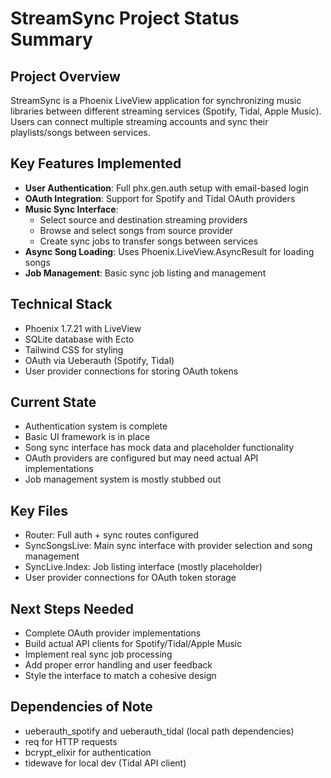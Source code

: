 # StreamSync Project Status Summary

## Project Overview
StreamSync is a Phoenix LiveView application for synchronizing music libraries between different streaming services (Spotify, Tidal, Apple Music). Users can connect multiple streaming accounts and sync their playlists/songs between services.

## Key Features Implemented
- **User Authentication**: Full phx.gen.auth setup with email-based login
- **OAuth Integration**: Support for Spotify and Tidal OAuth providers
- **Music Sync Interface**: 
  - Select source and destination streaming providers
  - Browse and select songs from source provider
  - Create sync jobs to transfer songs between services
- **Async Song Loading**: Uses Phoenix.LiveView.AsyncResult for loading songs
- **Job Management**: Basic sync job listing and management

## Technical Stack
- Phoenix 1.7.21 with LiveView
- SQLite database with Ecto
- Tailwind CSS for styling
- OAuth via Ueberauth (Spotify, Tidal)
- User provider connections for storing OAuth tokens

## Current State
- Authentication system is complete
- Basic UI framework is in place
- Song sync interface has mock data and placeholder functionality
- OAuth providers are configured but may need actual API implementations
- Job management system is mostly stubbed out

## Key Files
- Router: Full auth + sync routes configured
- SyncSongsLive: Main sync interface with provider selection and song management
- SyncLive.Index: Job listing interface (mostly placeholder)
- User provider connections for OAuth token storage

## Next Steps Needed
- Complete OAuth provider implementations
- Build actual API clients for Spotify/Tidal/Apple Music
- Implement real sync job processing
- Add proper error handling and user feedback
- Style the interface to match a cohesive design

## Dependencies of Note
- ueberauth_spotify and ueberauth_tidal (local path dependencies)
- req for HTTP requests
- bcrypt_elixir for authentication
- tidewave for local dev (Tidal API client)
